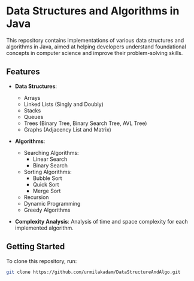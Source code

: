 # Data Structures and Algorithms in Java

This repository contains implementations of various data structures and algorithms in Java, aimed at helping developers understand foundational concepts in computer science and improve their problem-solving skills.

## Features

- **Data Structures**:
  - Arrays
  - Linked Lists (Singly and Doubly)
  - Stacks
  - Queues
  - Trees (Binary Tree, Binary Search Tree, AVL Tree)
  - Graphs (Adjacency List and Matrix)
  
- **Algorithms**:
  - Searching Algorithms:
    - Linear Search
    - Binary Search
  - Sorting Algorithms:
    - Bubble Sort
    - Quick Sort
    - Merge Sort
  - Recursion
  - Dynamic Programming
  - Greedy Algorithms
  
- **Complexity Analysis**: Analysis of time and space complexity for each implemented algorithm.

## Getting Started

To clone this repository, run:

```bash
git clone https://github.com/urmilakadam/DataStructureAndAlgo.git
